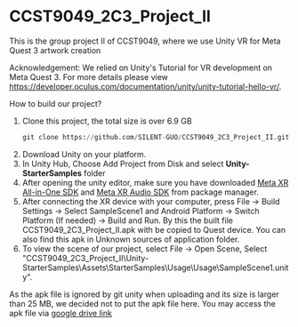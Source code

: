 # CCST9049_2C3_Project_II

This is the group project II of CCST9049, where we use Unity VR for Meta Quest 3 artwork creation

Acknowledgement: We relied on Unity's Tutorial for VR development on Meta Quest 3. For more details please view https://developer.oculus.com/documentation/unity/unity-tutorial-hello-vr/.

How to build our project?
1. Clone this project, the total size is over 6.9 GB
   ```python
   git clone https://github.com/SILENT-GUO/CCST9049_2C3_Project_II.git
   ```
2. Download Unity on your platform.
3. In Unity Hub, Choose Add Project from Disk and select **Unity-StarterSamples** folder
4. After opening the unity editor, make sure you have downloaded [Meta XR All-in-One SDK](https://developer.oculus.com/documentation/unity/unity-tutorial-hello-vr/) and [Meta XR Audio SDK](https://assetstore.unity.com/packages/tools/integration/meta-xr-audio-sdk-264557) from package manager.
5. After connecting the XR device with your computer, press File -> Build Settings -> Select SampleScene1 and Android Platform -> Switch Platform (If needed) -> Build and Run. By this the built file CCST9049_2C3_Project_II.apk with be copied to Quest device. You can also find this apk in Unknown sources of application folder.
6. To view the scene of our project, select File -> Open Scene, Select "CCST9049_2C3_Project_II\Unity-StarterSamples\Assets\StarterSamples\Usage\Usage\SampleScene1.unity".

As the apk file is ignored by git unity when uploading and its size is larger than 25 MB, we decided not to put the apk file here. You may access the apk file via [google drive link](https://drive.google.com/file/d/1ntohamSag3WV3QVLWNyJKnFVvTjU9Adh/view?usp=drive_link)
